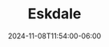 ---
title: "Eskdale"
lng: "-3.2650836658967104"
lat: "54.405267414187456"
date: 2024-11-08T11:54:00-06:00
end_date: 2024-11-10T11:54:00-06:00
---